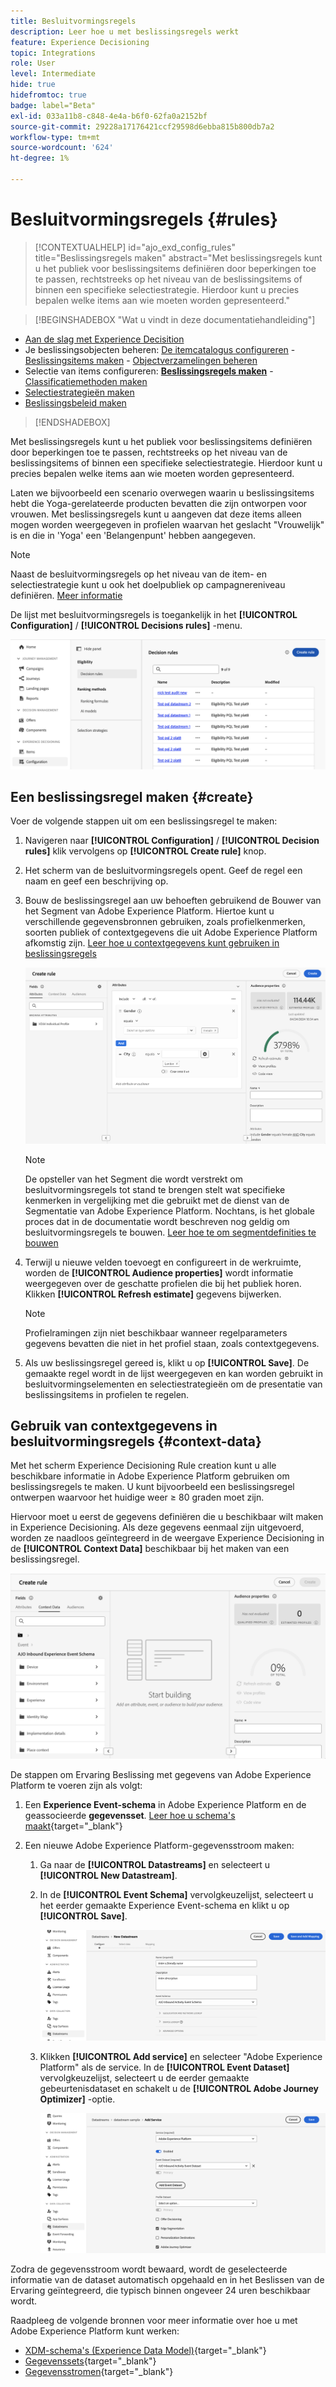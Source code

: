```yaml
---
title: Besluitvormingsregels
description: Leer hoe u met beslissingsregels werkt
feature: Experience Decisioning
topic: Integrations
role: User
level: Intermediate
hide: true
hidefromtoc: true
badge: label="Beta"
exl-id: 033a11b8-c848-4e4a-b6f0-62fa0a2152bf
source-git-commit: 29228a17176421ccf29598d6ebba815b800db7a2
workflow-type: tm+mt
source-wordcount: '624'
ht-degree: 1%

---
```


# Besluitvormingsregels {#rules}

>[!CONTEXTUALHELP]
>id="ajo_exd_config_rules"
>title="Beslissingsregels maken"
>abstract="Met beslissingsregels kunt u het publiek voor beslissingsitems definiëren door beperkingen toe te passen, rechtstreeks op het niveau van de beslissingsitems of binnen een specifieke selectiestrategie. Hierdoor kunt u precies bepalen welke items aan wie moeten worden gepresenteerd."

>[!BEGINSHADEBOX &quot;Wat u vindt in deze documentatiehandleiding&quot;]

* [Aan de slag met Experience Decisition](gs-experience-decisioning.md)
* Je beslissingsobjecten beheren: [De itemcatalogus configureren](catalogs.md) - [Beslissingsitems maken](items.md) - [Objectverzamelingen beheren](collections.md)
* Selectie van items configureren: **[Beslissingsregels maken](rules.md)** - [Classificatiemethoden maken](ranking.md)
* [Selectiestrategieën maken](selection-strategies.md)
* [Beslissingsbeleid maken](create-decision.md)

>[!ENDSHADEBOX]

Met beslissingsregels kunt u het publiek voor beslissingsitems definiëren door beperkingen toe te passen, rechtstreeks op het niveau van de beslissingsitems of binnen een specifieke selectiestrategie. Hierdoor kunt u precies bepalen welke items aan wie moeten worden gepresenteerd.

Laten we bijvoorbeeld een scenario overwegen waarin u beslissingsitems hebt die Yoga-gerelateerde producten bevatten die zijn ontworpen voor vrouwen. Met beslissingsregels kunt u aangeven dat deze items alleen mogen worden weergegeven in profielen waarvan het geslacht &quot;Vrouwelijk&quot; is en die in &#39;Yoga&#39; een &#39;Belangenpunt&#39; hebben aangegeven.

>[!NOTE]
>
>Naast de besluitvormingsregels op het niveau van de item- en selectiestrategie kunt u ook het doelpubliek op campagnereniveau definiëren. [Meer informatie](../campaigns/create-campaign.md#audience)

De lijst met besluitvormingsregels is toegankelijk in het **[!UICONTROL Configuration]** / **[!UICONTROL Decisions rules]** -menu.

![](assets/decision-rules-list.png)

## Een beslissingsregel maken {#create}

Voer de volgende stappen uit om een beslissingsregel te maken:

1. Navigeren naar **[!UICONTROL Configuration]** / **[!UICONTROL Decision rules]** klik vervolgens op **[!UICONTROL Create rule]** knop.

1. Het scherm van de besluitvormingsregels opent. Geef de regel een naam en geef een beschrijving op.

1. Bouw de beslissingsregel aan uw behoeften gebruikend de Bouwer van het Segment van Adobe Experience Platform. Hiertoe kunt u verschillende gegevensbronnen gebruiken, zoals profielkenmerken, soorten publiek of contextgegevens die uit Adobe Experience Platform afkomstig zijn. [Leer hoe u contextgegevens kunt gebruiken in beslissingsregels](#context-data)

   ![](assets/decision-rules-build.png)

   >[!NOTE]
   >
   >De opsteller van het Segment die wordt verstrekt om besluitvormingsregels tot stand te brengen stelt wat specifieke kenmerken in vergelijking met die gebruikt met de dienst van de Segmentatie van Adobe Experience Platform.  Nochtans, is het globale proces dat in de documentatie wordt beschreven nog geldig om besluitvormingsregels te bouwen. [Leer hoe te om segmentdefinities te bouwen](../audience/creating-a-segment-definition.md)

1. Terwijl u nieuwe velden toevoegt en configureert in de werkruimte, worden de **[!UICONTROL Audience properties]** wordt informatie weergegeven over de geschatte profielen die bij het publiek horen. Klikken **[!UICONTROL Refresh estimate]** gegevens bijwerken.

   >[!NOTE]
   >
   >Profielramingen zijn niet beschikbaar wanneer regelparameters gegevens bevatten die niet in het profiel staan, zoals contextgegevens.

1. Als uw beslissingsregel gereed is, klikt u op **[!UICONTROL Save]**. De gemaakte regel wordt in de lijst weergegeven en kan worden gebruikt in besluitvormingselementen en selectiestrategieën om de presentatie van beslissingsitems in profielen te regelen.

## Gebruik van contextgegevens in besluitvormingsregels {#context-data}

Met het scherm Experience Decisioning Rule creation kunt u alle beschikbare informatie in Adobe Experience Platform gebruiken om beslissingsregels te maken. U kunt bijvoorbeeld een beslissingsregel ontwerpen waarvoor het huidige weer ≥ 80 graden moet zijn.

Hiervoor moet u eerst de gegevens definiëren die u beschikbaar wilt maken in Experience Decisioning. Als deze gegevens eenmaal zijn uitgevoerd, worden ze naadloos geïntegreerd in de weergave Experience Decisioning in de **[!UICONTROL Context Data]** beschikbaar bij het maken van een beslissingsregel.

![](assets/decision-rules-context.png)

De stappen om Ervaring Beslissing met gegevens van Adobe Experience Platform te voeren zijn als volgt:

1. Een **Experience Event-schema**  in Adobe Experience Platform en de geassocieerde **gegevensset**. [Leer hoe u schema&#39;s maakt](https://experienceleague.adobe.com/en/docs/experience-platform/xdm/ui/resources/schemas){target="_blank"}

1. Een nieuwe Adobe Experience Platform-gegevensstroom maken:

   1. Ga naar de **[!UICONTROL Datastreams]** en selecteert u **[!UICONTROL New Datastream]**.

   1. In de **[!UICONTROL Event Schema]** vervolgkeuzelijst, selecteert u het eerder gemaakte Experience Event-schema en klikt u op **[!UICONTROL Save]**.

      ![](assets/decision-rule-context-datastream.png)

   1. Klikken **[!UICONTROL Add service]** en selecteer &quot;Adobe Experience Platform&quot; als de service. In de **[!UICONTROL Event Dataset]** vervolgkeuzelijst, selecteert u de eerder gemaakte gebeurtenisdataset en schakelt u de **[!UICONTROL Adobe Journey Optimizer]** -optie.

      ![](assets/decision-rules-context-datastream-service.png)

Zodra de gegevensstroom wordt bewaard, wordt de geselecteerde informatie van de dataset automatisch opgehaald en in het Beslissen van de Ervaring geïntegreerd, die typisch binnen ongeveer 24 uren beschikbaar wordt.

Raadpleeg de volgende bronnen voor meer informatie over hoe u met Adobe Experience Platform kunt werken:

* [XDM-schema&#39;s (Experience Data Model)](https://experienceleague.adobe.com/en/docs/experience-platform/xdm/schema/composition){target="_blank"}
* [Gegevenssets](https://experienceleague.adobe.com/en/docs/experience-platform/catalog/datasets/overview){target="_blank"}
* [Gegevensstromen](https://experienceleague.adobe.com/en/docs/experience-platform/datastreams/overview){target="_blank"}
